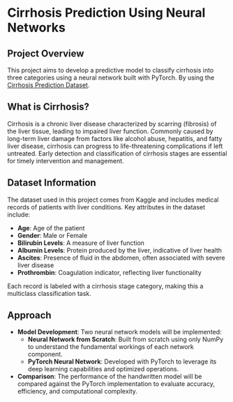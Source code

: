 # Cirrhosis Prediction Using Neural Networks

## Project Overview

This project aims to develop a predictive model to classify cirrhosis into three
categories using a neural network built with PyTorch. By using the
[Cirrhosis Prediction Dataset](https://www.kaggle.com/datasets/fedesoriano/cirrhosis-prediction-dataset/data).

## What is Cirrhosis?

Cirrhosis is a chronic liver disease characterized by scarring (fibrosis) of the
liver tissue, leading to impaired liver function. Commonly caused by long-term
liver damage from factors like alcohol abuse, hepatitis, and fatty liver
disease, cirrhosis can progress to life-threatening complications if left
untreated. Early detection and classification of cirrhosis stages are essential
for timely intervention and management.

## Dataset Information

The dataset used in this project comes from Kaggle and includes medical records
of patients with liver conditions. Key attributes in the dataset include:

- **Age**: Age of the patient
- **Gender**: Male or Female
- **Bilirubin Levels**: A measure of liver function
- **Albumin Levels**: Protein produced by the liver, indicative of liver health
- **Ascites**: Presence of fluid in the abdomen, often associated with severe
  liver disease
- **Prothrombin**: Coagulation indicator, reflecting liver functionality

Each record is labeled with a cirrhosis stage category, making this a multiclass
classification task.

## Approach

- **Model Development**: Two neural network models will be implemented:
  - **Neural Network from Scratch**: Built from scratch using only NumPy to
    understand the fundamental workings of each network component.
  - **PyTorch Neural Network**: Developed with PyTorch to leverage its deep
    learning capabilities and optimized operations.
- **Comparison**: The performance of the handwritten model will be compared
  against the PyTorch implementation to evaluate accuracy, efficiency, and
  computational complexity.

